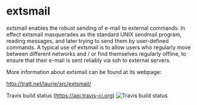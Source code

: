 # extsmail

extsmail enables the robust sending of e-mail to external commands. In effect
extsmail masquerades as the standard UNIX sendmail program, reading messages,
and later trying to send them by user-defined commands. A typical use of extsmail
is to allow users who regularly move between different networks and / or find
themselves regularly offline, to ensure that their e-mail is sent reliably via
ssh to external servers.

More information about extsmail can be found at its webpage:

  http://tratt.net/laurie/src/extsmail/

Travis build status (https://api.travis-ci.org)
  ![Travis build status](https://api.travis-ci.org/oliv3/extsmail.svg)
